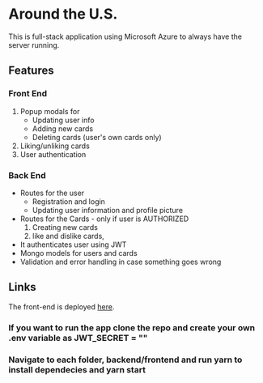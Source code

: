 # Around the U.S.

This is full-stack application using Microsoft Azure to always have the server running.

## Features

### Front End

1. Popup modals for
   - Updating user info
   - Adding new cards
   - Deleting cards (user's own cards only)
2. Liking/unliking cards
3. User authentication

### Back End

- Routes for the user
  - Registration and login
  - Updating user information and profile picture
- Routes for the Cards - only if user is AUTHORIZED
  1. Creating new cards
  2. like and dislike cards,
- It authenticates user using JWT
- Mongo models for users and cards
- Validation and error handling in case something goes wrong

## Links

The front-end is deployed [here](http://enyelbackend.students.nomoreparties.site/).

### If you want to run the app clone the repo and create your own .env variable as JWT_SECRET = ""

### Navigate to each folder, backend/frontend and run yarn to install dependecies and yarn start
